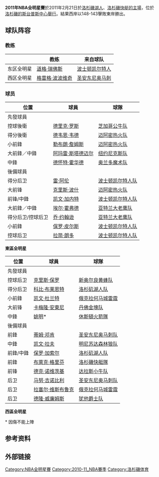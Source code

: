 **2011年NBA全明星賽**於2011年2月21日於[洛杉磯湖人](https://zh.wikipedia.org/wiki/洛杉磯湖人 "wikilink")、[洛杉磯快艇的主場](https://zh.wikipedia.org/wiki/洛杉磯快艇 "wikilink")，位於[洛杉磯的](https://zh.wikipedia.org/wiki/洛杉磯_\(加利福尼亞州\) "wikilink")[斯台普斯中心舉行](../Page/斯台普斯中心.md "wikilink")。結果西岸以148-143擊敗東岸勝出。

## 球队阵容

### 教练

|       | 教练                                                            | 来自球队                                     |
| ----- | ------------------------------------------------------------- | ---------------------------------------- |
| 东区全明星 | [道格·瑞佛斯](https://zh.wikipedia.org/wiki/道格·瑞佛斯 "wikilink")     | [波士顿凯尔特人](../Page/波士顿凯尔特人.md "wikilink") |
| 西区全明星 | [格雷格·波波维奇](https://zh.wikipedia.org/wiki/格雷格·波波维奇 "wikilink") | [圣安东尼奥马刺](../Page/圣安东尼奥马刺.md "wikilink") |

### 球员

| 位置        | 球員                                                          | 球隊                                                            |
| --------- | ----------------------------------------------------------- | ------------------------------------------------------------- |
| 先發球員      |                                                             |                                                               |
| 控球後衛      | [德里克·罗斯](../Page/德里克·罗斯.md "wikilink")                      | [芝加哥公牛队](https://zh.wikipedia.org/wiki/芝加哥公牛队 "wikilink")     |
| 得分後衛      | [德韦恩·韦德](https://zh.wikipedia.org/wiki/德韦恩·韦德 "wikilink")   | [迈阿密热火队](https://zh.wikipedia.org/wiki/迈阿密热火队 "wikilink")     |
| 小前鋒       | [勒布朗·詹姆斯](../Page/勒布朗·詹姆斯.md "wikilink")                    | [迈阿密热火队](https://zh.wikipedia.org/wiki/迈阿密热火队 "wikilink")     |
| 大前鋒／中鋒    | [阿玛雷·斯塔德迈尔](../Page/阿玛雷·斯塔德迈尔.md "wikilink")                | [纽约尼克斯队](https://zh.wikipedia.org/wiki/纽约尼克斯队 "wikilink")     |
| 中鋒        | [德怀特·霍华德](https://zh.wikipedia.org/wiki/德怀特·霍华德 "wikilink") | [奥兰多魔术队](https://zh.wikipedia.org/wiki/奥兰多魔术队 "wikilink")     |
| 後備球員      |                                                             |                                                               |
| 得分后卫      | [雷·阿伦](../Page/雷·阿伦.md "wikilink")                          | [波士顿凯尔特人队](https://zh.wikipedia.org/wiki/波士顿凯尔特人队 "wikilink") |
| 大前锋       | [克里斯·波什](https://zh.wikipedia.org/wiki/克里斯·波什 "wikilink")   | [迈阿密热火队](https://zh.wikipedia.org/wiki/迈阿密热火队 "wikilink")     |
| 前锋/中鋒     | [凯文·加内特](../Page/凯文·加内特.md "wikilink")                      | [波士顿凯尔特人队](https://zh.wikipedia.org/wiki/波士顿凯尔特人队 "wikilink") |
| 大前鋒／中鋒    | [埃尔·霍弗德](https://zh.wikipedia.org/wiki/埃尔·霍弗德 "wikilink")   | [亚特兰大老鹰队](https://zh.wikipedia.org/wiki/亚特兰大老鹰队 "wikilink")   |
| 得分后卫/控球后卫 | [乔·约翰逊](../Page/乔·约翰逊_\(篮球运动员\).md "wikilink")              | [亚特兰大老鹰队](https://zh.wikipedia.org/wiki/亚特兰大老鹰队 "wikilink")   |
| 小前鋒       | [保罗·皮尔斯](https://zh.wikipedia.org/wiki/保罗·皮尔斯 "wikilink")   | [波士顿凯尔特人队](https://zh.wikipedia.org/wiki/波士顿凯尔特人队 "wikilink") |
| 控球后卫      | [拉简·朗多](https://zh.wikipedia.org/wiki/拉简·朗多 "wikilink")     | [波士顿凯尔特人队](https://zh.wikipedia.org/wiki/波士顿凯尔特人队 "wikilink") |

**東區全明星**

| 位置    | 球員                                                              | 球隊                                                            |
| ----- | --------------------------------------------------------------- | ------------------------------------------------------------- |
| 先發球員  |                                                                 |                                                               |
| 控球后卫  | [克里斯·保罗](https://zh.wikipedia.org/wiki/克里斯·保罗 "wikilink")       | [新奥尔良黄蜂队](https://zh.wikipedia.org/wiki/新奥尔良黄蜂队 "wikilink")   |
| 得分后卫  | [科比·布莱恩特](../Page/科比·布莱恩特.md "wikilink")                        | [洛杉矶湖人队](https://zh.wikipedia.org/wiki/洛杉矶湖人队 "wikilink")     |
| 小前鋒   | [凯文·杜兰特](../Page/凯文·杜兰特.md "wikilink")                          | [俄克拉何马城雷霆](../Page/俄克拉何马城雷霆.md "wikilink")                    |
| 大前锋   | [卡梅隆·安東尼](https://zh.wikipedia.org/wiki/卡梅隆·安東尼 "wikilink")     | [丹佛金塊队](https://zh.wikipedia.org/wiki/丹佛金塊队 "wikilink")       |
| 中鋒    | [姚明](https://zh.wikipedia.org/wiki/姚明 "wikilink")\*             | [休斯頓火箭隊](https://zh.wikipedia.org/wiki/休斯頓火箭隊 "wikilink")     |
| 後備球員  |                                                                 |                                                               |
| 前鋒    | [蒂姆·邓肯](https://zh.wikipedia.org/wiki/蒂姆·邓肯 "wikilink")         | [圣安东尼奥马刺队](https://zh.wikipedia.org/wiki/圣安东尼奥马刺队 "wikilink") |
| 中鋒    | [凯文·拉夫](https://zh.wikipedia.org/wiki/凯文·拉夫 "wikilink")         | [明尼苏达森林狼队](https://zh.wikipedia.org/wiki/明尼苏达森林狼队 "wikilink") |
| 前鋒/中鋒 | [保罗·加索尔](../Page/保罗·加索尔.md "wikilink")                          | [洛杉矶湖人队](https://zh.wikipedia.org/wiki/洛杉矶湖人队 "wikilink")     |
| 前鋒    | [布萊克·格里芬](https://zh.wikipedia.org/wiki/布萊克·格里芬 "wikilink")     | [洛杉磯快艇隊](https://zh.wikipedia.org/wiki/洛杉磯快艇隊 "wikilink")     |
| 前锋    | [德克·诺维茨基](../Page/德克·诺维茨基.md "wikilink")                        | [达拉斯小牛队](https://zh.wikipedia.org/wiki/达拉斯小牛队 "wikilink")     |
| 后卫    | [马努·吉诺比利](https://zh.wikipedia.org/wiki/马努·吉诺比利 "wikilink")     | [圣安东尼奥马刺队](https://zh.wikipedia.org/wiki/圣安东尼奥马刺队 "wikilink") |
| 后卫    | [拉塞尔·维斯布鲁克](https://zh.wikipedia.org/wiki/拉塞尔·维斯布鲁克 "wikilink") | [俄克拉何马城雷霆](../Page/俄克拉何马城雷霆.md "wikilink")                    |
| 后卫    | [德隆·威廉姆斯](https://zh.wikipedia.org/wiki/德隆·威廉姆斯 "wikilink")     | [犹他爵士队](https://zh.wikipedia.org/wiki/犹他爵士队 "wikilink")       |

**西區全明星**

\* 因傷不能上陣

## 参考资料

<div style="font-size:small" class="references-2column">

<references />

</div>

## 外部链接

[Category:NBA全明星賽](https://zh.wikipedia.org/wiki/Category:NBA全明星賽 "wikilink")
[Category:2010-11_NBA賽季](https://zh.wikipedia.org/wiki/Category:2010-11_NBA賽季 "wikilink")
[Category:洛杉磯体育](https://zh.wikipedia.org/wiki/Category:洛杉磯体育 "wikilink")